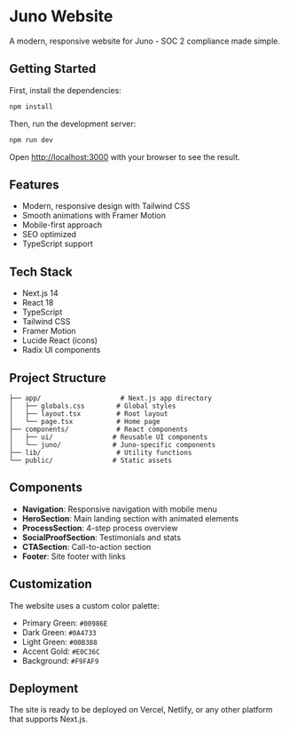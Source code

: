 # Juno Website

A modern, responsive website for Juno - SOC 2 compliance made simple.

## Getting Started

First, install the dependencies:

```bash
npm install
```

Then, run the development server:

```bash
npm run dev
```

Open [http://localhost:3000](http://localhost:3000) with your browser to see the result.

## Features

- Modern, responsive design with Tailwind CSS
- Smooth animations with Framer Motion
- Mobile-first approach
- SEO optimized
- TypeScript support

## Tech Stack

- Next.js 14
- React 18
- TypeScript
- Tailwind CSS
- Framer Motion
- Lucide React (icons)
- Radix UI components

## Project Structure

```
├── app/                    # Next.js app directory
│   ├── globals.css        # Global styles
│   ├── layout.tsx         # Root layout
│   └── page.tsx           # Home page
├── components/            # React components
│   ├── ui/               # Reusable UI components
│   └── juno/             # Juno-specific components
├── lib/                   # Utility functions
└── public/               # Static assets
```

## Components

- **Navigation**: Responsive navigation with mobile menu
- **HeroSection**: Main landing section with animated elements
- **ProcessSection**: 4-step process overview
- **SocialProofSection**: Testimonials and stats
- **CTASection**: Call-to-action section
- **Footer**: Site footer with links

## Customization

The website uses a custom color palette:
- Primary Green: `#00986E`
- Dark Green: `#0A4733`
- Light Green: `#00B388`
- Accent Gold: `#E0C36C`
- Background: `#F9FAF9`

## Deployment

The site is ready to be deployed on Vercel, Netlify, or any other platform that supports Next.js.

